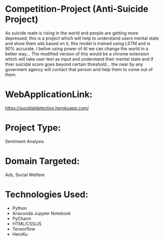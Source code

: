 # Competition-Project (Anti-Suicide Project)

As suicide reate is rising in the world and people are getting more depressed, this is a project which will help to understand users mental state and show them ads based on it, this model is trained using LSTM and is 90% accurate. I belive using power of AI we can change the world in a better way... The modified version of this would be a chrome extension which will take user text as input and understand their mental state and if thier suicidal score goes beyond certain threshold... the near by any goverment agency will contact that person and help them to come out of them.


# WebApplicationLink:

https://sucidialdetection.herokuapp.com/

# Project Type:
Sentiment Analysis

# Domain Targeted:
Ads, Social Welfare

# Technologies Used:
- Python
- Anaconda Jupyter Notebook
- PyCharm
- HTML/CSS/JS
- Tensorflow
- HeroKu
